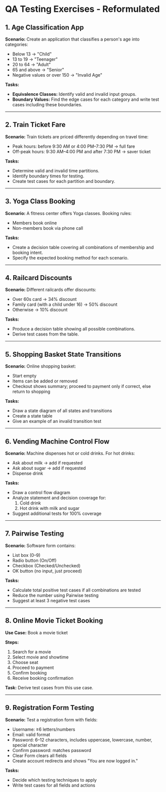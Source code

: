 # QA Testing Exercises - Reformulated

## 1. Age Classification App

**Scenario:** Create an application that classifies a person's age into categories:

- Below 13 → "Child"  
- 13 to 19 → "Teenager"  
- 20 to 64 → "Adult"  
- 65 and above → "Senior"  
- Negative values or over 150 → "Invalid Age"

**Tasks:**  
- **Equivalence Classes:** Identify valid and invalid input groups.  
- **Boundary Values:** Find the edge cases for each category and write test cases including these boundaries.

---

## 2. Train Ticket Fare

**Scenario:** Train tickets are priced differently depending on travel time:  

- Peak hours: before 9:30 AM or 4:00 PM–7:30 PM → full fare  
- Off-peak hours: 9:30 AM–4:00 PM and after 7:30 PM → saver ticket

**Tasks:**  
- Determine valid and invalid time partitions.  
- Identify boundary times for testing.  
- Create test cases for each partition and boundary.

---

## 3. Yoga Class Booking

**Scenario:** A fitness center offers Yoga classes. Booking rules:

- Members book online  
- Non-members book via phone call

**Tasks:**  
- Create a decision table covering all combinations of membership and booking intent.  
- Specify the expected booking method for each scenario.

---

## 4. Railcard Discounts

**Scenario:** Different railcards offer discounts:

- Over 60s card → 34% discount  
- Family card (with a child under 16) → 50% discount  
- Otherwise → 10% discount

**Tasks:**  
- Produce a decision table showing all possible combinations.  
- Derive test cases from the table.

---

## 5. Shopping Basket State Transitions

**Scenario:** Online shopping basket:

- Start empty  
- Items can be added or removed  
- Checkout shows summary; proceed to payment only if correct, else return to shopping

**Tasks:**  
- Draw a state diagram of all states and transitions  
- Create a state table  
- Give an example of an invalid transition test

---

## 6. Vending Machine Control Flow

**Scenario:** Machine dispenses hot or cold drinks. For hot drinks:

- Ask about milk → add if requested  
- Ask about sugar → add if requested  
- Dispense drink

**Tasks:**  
- Draw a control flow diagram  
- Analyze statement and decision coverage for:  
  1. Cold drink  
  2. Hot drink with milk and sugar  
- Suggest additional tests for 100% coverage

---

## 7. Pairwise Testing

**Scenario:** Software form contains:

- List box (0–9)  
- Radio button (On/Off)  
- Checkbox (Checked/Unchecked)  
- OK button (no input, just proceed)

**Tasks:**  
- Calculate total positive test cases if all combinations are tested  
- Reduce the number using Pairwise testing  
- Suggest at least 3 negative test cases

---

## 8. Online Movie Ticket Booking

**Use Case:** Book a movie ticket

**Steps:**

1. Search for a movie  
2. Select movie and showtime  
3. Choose seat  
4. Proceed to payment  
5. Confirm booking  
6. Receive booking confirmation

**Task:** Derive test cases from this use case.

---

## 9. Registration Form Testing

**Scenario:** Test a registration form with fields:

- Username: ≥6 letters/numbers  
- Email: valid format  
- Password: 6–12 characters, includes uppercase, lowercase, number, special character  
- Confirm password: matches password  
- Clear Form clears all fields  
- Create account redirects and shows "You are now logged in."

**Tasks:**  
- Decide which testing techniques to apply  
- Write test cases for all fields and actions
